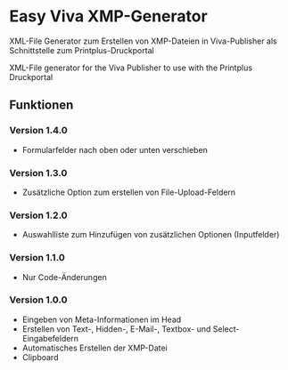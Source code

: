 # Easy Viva XMP-Generator
XML-File Generator zum Erstellen von XMP-Dateien in Viva-Publisher als Schnittstelle zum Printplus-Druckportal

XML-File generator for the Viva Publisher to use with the Printplus Druckportal  

## Funktionen
### Version 1.4.0
* Formularfelder nach oben oder unten verschieben

### Version 1.3.0
* Zusätzliche Option zum erstellen von File-Upload-Feldern

### Version 1.2.0
* Auswahlliste zum Hinzufügen von zusätzlichen Optionen (Inputfelder)

### Version 1.1.0
* Nur Code-Änderungen

### Version 1.0.0
* Eingeben von Meta-Informationen im Head
* Erstellen von Text-, Hidden-, E-Mail-, Textbox- und Select-Eingabefeldern
* Automatisches Erstellen der XMP-Datei
* Clipboard
